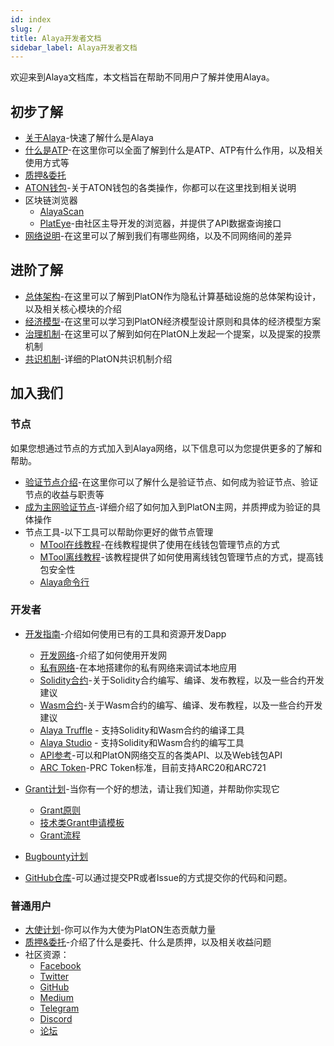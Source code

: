```yaml
---
id: index
slug: /
title: Alaya开发者文档
sidebar_label: Alaya开发者文档
---
```



欢迎来到Alaya文档库，本文档旨在帮助不同用户了解并使用Alaya。

## 初步了解
- [关于Alaya](/alaya-devdocs/zh-CN/intro_Alaya)-快速了解什么是Alaya
- [什么是ATP](/alaya-devdocs/zh-CN/ATP_introduced)-在这里你可以全面了解到什么是ATP、ATP有什么作用，以及相关使用方式等
- [质押&委托](/docs/en/staking_and_delegation)
- [ATON钱包](/alaya-devdocs/zh-CN/ATON-user-manual)-关于ATON钱包的各类操作，你都可以在这里找到相关说明
- 区块链浏览器
  - [AlayaScan](https://scan.platon.network/)
  - [PlatEye](/alaya-devdocs/zh-CN/PlatEye)-由社区主导开发的浏览器，并提供了API数据查询接口
- [网络说明](/alaya-devdocs/zh-CN/Network_Description)-在这里可以了解到我们有哪些网络，以及不同网络间的差异

## 进阶了解

- [总体架构](/alaya-devdocs/zh-CN/PlatON_Overall_Solution)-在这里可以了解到PlatON作为隐私计算基础设施的总体架构设计，以及相关核心模块的介绍
- [经济模型](/alaya-devdocs/zh-CN/Economic_Model)-在这里可以学习到PlatON经济模型设计原则和具体的经济模型方案
- [治理机制](/alaya-devdocs/zh-CN/PlatON_Governance_Solution)-在这里可以了解到如何在PlatON上发起一个提案，以及提案的投票机制
- [共识机制](/alaya-devdocs/zh-CN/PlatON_Solution)-详细的PlatON共识机制介绍

## 加入我们

### 节点
如果您想通过节点的方式加入到Alaya网络，以下信息可以为您提供更多的了解和帮助。
 - [验证节点介绍](/alaya-devdocs/zh-CN/PlatON_Validation_Introduce)-在这里你可以了解什么是验证节点、如何成为验证节点、验证节点的收益与职责等
 - [成为主网验证节点](/alaya-devdocs/zh-CN/Become_PlatON_Main_Verification)-详细介绍了如何加入到PlatON主网，并质押成为验证的具体操作
 - 节点工具-以下工具可以帮助你更好的做节点管理
   - [MTool在线教程](/alaya-devdocs/zh-CN/OnLine_MTool_Manual)-在线教程提供了使用在线钱包管理节点的方式
   - [MTool离线教程](/alaya-devdocs/zh-CN/OffLine_MTool_Manual)-该教程提供了如何使用离线钱包管理节点的方式，提高钱包安全性
   - [Alaya命令行](/alaya-devdocs/zh-CN/Command_Line_Tools)

### 开发者

- [开发指南](/alaya-devdocs/zh-CN/PlatON_Overview_DevGuide)-介绍如何使用已有的工具和资源开发Dapp
  - [开发网络](/alaya-devdocs/zh-CN/Become_PlatON_Dev_Verification)-介绍了如何使用开发网
  - [私有网络](/alaya-devdocs/zh-CN/Build_Private_Chain)-在本地搭建你的私有网络来调试本地应用
  - [Solidity合约](/alaya-devdocs/zh-CN/Solidity_Dev_Manual)-关于Solidity合约编写、编译、发布教程，以及一些合约开发建议
  - [Wasm合约](/alaya-devdocs/zh-CN/Wasm_Operation_Principle)-关于Wasm合约的编写、编译、发布教程，以及一些合约开发建议
  - [Alaya Truffle](/alaya-devdocs/zh-CN/Alaya-Truffle) - 支持Solidity和Wasm合约的编译工具
  - [Alaya Studio](/alaya-devdocs/zh-CN/Alaya_Studio) - 支持Solidity和Wasm合约的编写工具
  - [API参考](/alaya-devdocs/zh-CN/Python_SDK)-可以和PlatON网络交互的各类API、以及Web钱包API
  - [ARC Token](/alaya-devdocs/zh-CN/PRC_Token)-PRC Token标准，目前支持ARC20和ARC721
 
- [Grant计划](https://forum.latticex.foundation/t/topic/1092)-当你有一个好的想法，请让我们知道，并帮助你实现它
  - [Grant原则](https://forum.latticex.foundation/t/topic/4128)
  - [技术类Grant申请模板](https://forum.latticex.foundation/t/topic/4126)
  - [Grant流程](https://forum.latticex.foundation/t/topic/4129)
- [Bugbounty计划](https://slowmist.io/platon/index.html?utm_source=index&utm_medium=cpc&utm_campaign=platon)
- [GitHub仓库](https://github.com/AlayaNetwork)-可以通过提交PR或者Issue的方式提交你的代码和问题。

### 普通用户

- [大使计划](https://forum.latticex.foundation/t/topic/4246)-你可以作为大使为PlatON生态贡献力量
- [质押&委托](/docs/en/staking_and_delegation)-介绍了什么是委托、什么是质押，以及相关收益问题
- 社区资源：
  - [Facebook](https://www.facebook.com/PlatONNetwork/)
  - [Twitter](https://twitter.com/PlatON_Network)
  - [GitHub](https://github.com/PlatONnetwork)
  - [Medium](https://medium.com/platon-network)
  - [Telegram](https://t.me/PlatONNetworkCN)
  - [Discord](https://discord.com/invite/jAjFzJ3Cff)
  - [论坛](https://forum.latticex.foundation/)
